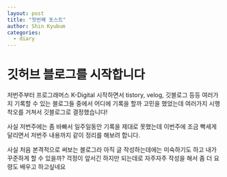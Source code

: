 ```yaml
---
layout: post
title: "첫번째 포스트"
author: Shin Kyubum
categories: 
  - diary
---
```

# 깃허브 블로그를 시작합니다
저번주부터 프로그래머스 K-Digital 시작하면서 tistory, velog, 깃블로그 등등 여러가지 기록할 수 있는 블로그들 중에서 어디에 기록을 할까 고민을 했었는데 여러가지 시행착오를 거쳐서 깃블로그로 결정했습니다!

사실 저번주에는 좀 바빠서 일주일동안 기록을 제대로 못했는데 이번주에 조금 빡세게 달리면서 저번주 내용까지 같이 정리를 해보려 합니다.

사실 처음 본격적으로 써보는 블로그라 아직 글 작성하는데에는 미숙하기도 하고 내가 꾸준하게 할 수 있을까? 걱정이 앞서긴 하지만 되는데로 자주자주 작성을 해서 좀 더 요령도 배우고 하고싶네요